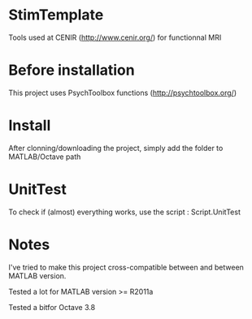 # StimTemplate

Tools used at CENIR (http://www.cenir.org/) for functionnal MRI

# Before installation

This project uses PsychToolbox functions (http://psychtoolbox.org/)

# Install

After clonning/downloading the project, simply add the folder to MATLAB/Octave path

# UnitTest

To check if (almost) everything works, use the script : Script.UnitTest

# Notes

I've tried to make this project cross-compatible between and between MATLAB version.

Tested a lot for MATLAB version >= R2011a

Tested a bitfor Octave 3.8

